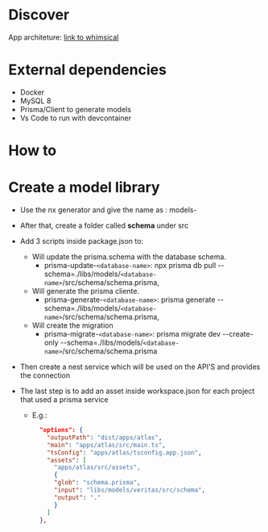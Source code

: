 # Discover

App architeture: [link to whimsical](https://whimsical.com/discover-structure-FqAqf9DABN9RzzmPThEuWz)

# External dependencies

- Docker
- MySQL 8
- Prisma/Client to generate models
- Vs Code to run with devcontainer

# How to

# Create a model library

- Use the nx generator and give the name as : models-<name-of-database>

- After that, create a folder called **schema** under src

- Add 3 scripts inside package.json to:

  - Will update the prisma.schema with the database schema.
    - prisma-update-`<database-name>`: npx prisma db pull --schema=./libs/models/`<database-name>`/src/schema/schema.prisma,
  - Will generate the prisma cliente.
    - prisma-generate-`<database-name>`: prisma generate --schema=./libs/models/`<database-name>`/src/schema/schema.prisma,
  - Will create the migration
    - prisma-migrate-`<database-name>`: prisma migrate dev --create-only --schema=./libs/models/`<database-name>`/src/schema/schema.prisma

- Then create a nest service which will be used on the API'S and provides the connection

- The last step is to add an asset inside workspace.json for each project that used a prisma service
  - E.g.:
    ```json
      "options": {
        "outputPath": "dist/apps/atlas",
        "main": "apps/atlas/src/main.ts",
        "tsConfig": "apps/atlas/tsconfig.app.json",
        "assets": [
          "apps/atlas/src/assets",
          {
          "glob": "schema.prisma",
          "input": "libs/models/veritas/src/schema",
          "output": "."
          }
        ]
      },
    ```

